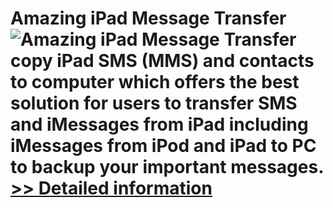 # Amazing iPad Message Transfer<br />![Amazing iPad Message Transfer](https://mycommerce.akamaized.net/api/pimages/P300864428/BIG/300864428.PNG)<br />copy iPad SMS (MMS) and contacts to computer which offers the best solution for users to transfer SMS and iMessages from iPad including iMessages from iPod and iPad to PC to backup your important messages.<br />[>> Detailed information](https://secure.shareit.com/shareit/product.html?productid=300864428&affiliateid=200057808)